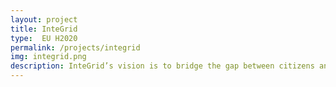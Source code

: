 ```yaml
---
layout: project
title: InteGrid
type:  EU H2020
permalink: /projects/integrid
img: integrid.png
description: InteGrid’s vision is to bridge the gap between citizens and technology/solution providers such as utilities, aggregators, manufacturers and all other agents providing energy services
---
```

